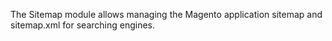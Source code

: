 The Sitemap module allows managing the Magento application sitemap and sitemap.xml for searching engines.